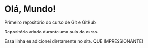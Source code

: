 # Olá, Mundo!
Primeiro repositório do curso de Git e GitHub

Repositório criado durante uma aula do curso.

Essa linha eu adicionei diretamente no site. QUE IMPRESSIONANTE!
